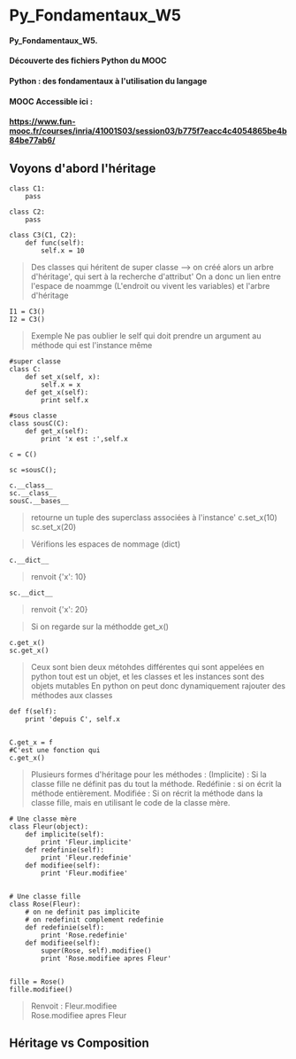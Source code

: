 # Py_Fondamentaux_W5

#### Py_Fondamentaux_W5.
#### Découverte des fichiers Python du MOOC
#### Python : des fondamentaux à l'utilisation du langage
#### MOOC Accessible ici :
#### https://www.fun-mooc.fr/courses/inria/41001S03/session03/b775f7eacc4c4054865be4b84be77ab6/


## Voyons d'abord l'héritage
    class C1:
        pass
    
    class C2:
        pass
    
    class C3(C1, C2):
        def func(self):
            self.x = 10


> Des classes qui héritent de super classe --> on créé alors un arbre d'héritage', qui sert à la recherche d'attribut'
> On a donc un lien entre l'espace de noammge (L'endroit ou vivent les variables) et l'arbre d'héritage

    I1 = C3()
    I2 = C3()


> Exemple
> Ne pas oublier le self qui doit prendre un argument au méthode qui est l'instance même 


    #super classe
    class C:
        def set_x(self, x):
            self.x = x
        def get_x(self):
            print self.x
    
    #sous classe
    class sousC(C):
        def get_x(self):
            print 'x est :',self.x
    
    c = C()
    
    sc =sousC();
    
    c.__class__
    sc.__class__
    sousC.__bases__
> retourne un tuple des superclass associées à l'instance'
c.set_x(10)
sc.set_x(20)


> Vérifions les espaces de nommage (dict)

    c.__dict__

> renvoit {'x': 10}

    sc.__dict__


> renvoit {'x': 20}

> Si on regarde sur la méthodde get_x()

    c.get_x()
    sc.get_x()


> Ceux sont bien deux métohdes différentes qui sont appelées
> en python  tout est un objet, et les classes et les instances sont des objets mutables
> En python on peut donc dynamiquement rajouter des méthodes aux classes

    def f(self):
        print 'depuis C', self.x
    
    
    C.get_x = f
    #C'est une fonction qui 
    c.get_x()


> Plusieurs formes d'héritage pour les méthodes :
> (Implicite) : Si la classe fille ne définit pas du tout la méthode.
> Redéfinie : si on écrit la méthode entièrement.
> Modifiée : Si on récrit la méthode dans la classe fille, mais en utilisant le code de la classe mère.


    # Une classe mère
    class Fleur(object):
        def implicite(self):
            print 'Fleur.implicite'
        def redefinie(self):
            print 'Fleur.redefinie'
        def modifiee(self):
            print 'Fleur.modifiee'
    
    
    # Une classe fille
    class Rose(Fleur):
        # on ne definit pas implicite
        # on redefinit complement redefinie
        def redefinie(self):
            print 'Rose.redefinie'
        def modifiee(self):
            super(Rose, self).modifiee()
            print 'Rose.modifiee apres Fleur'    
    
    
    fille = Rose()
    fille.modifiee()

> Renvoit : 
> Fleur.modifiee                                                                                                                                                                              
> Rose.modifiee apres Fleur   


## Héritage vs Composition
        
    
